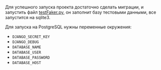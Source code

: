 Для успешного запуска проекта достаточно сделать миграции, и запустить файл [testFaker.py](testFaker.py), он заполнит базу тестовыми данными, все запустится на sqlite3.

Для запуска на PostgreSQL нужны переменные окружения:

- `DJANGO_SECRET_KEY`
- `DJANGO_DEBUG`
- `DATABASE_NAME`
- `DATABASE_USER`
- `DATABASE_PASSWORD`
- `DATABASE_HOST`